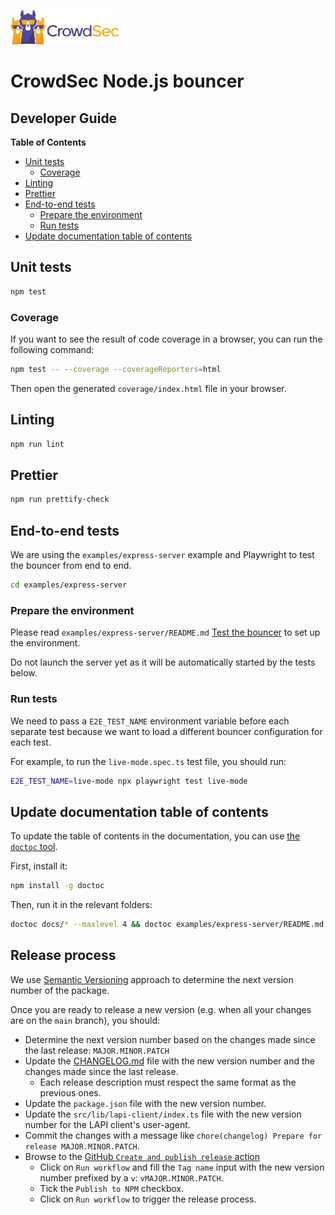 ![CrowdSec Logo](images/logo_crowdsec.png)

# CrowdSec Node.js bouncer

## Developer Guide

**Table of Contents**

<!-- START doctoc generated TOC please keep comment here to allow auto update -->
<!-- DON'T EDIT THIS SECTION, INSTEAD RE-RUN doctoc TO UPDATE -->

- [Unit tests](#unit-tests)
    - [Coverage](#coverage)
- [Linting](#linting)
- [Prettier](#prettier)
- [End-to-end tests](#end-to-end-tests)
    - [Prepare the environment](#prepare-the-environment)
    - [Run tests](#run-tests)
- [Update documentation table of contents](#update-documentation-table-of-contents)

<!-- END doctoc generated TOC please keep comment here to allow auto update -->

## Unit tests

```bash
npm test
```

### Coverage

If you want to see the result of code coverage in a browser, you can run the following command:

```bash
npm test -- --coverage --coverageReporters=html 
```

Then open the generated `coverage/index.html` file in your browser.

## Linting

```bash
npm run lint
```

## Prettier

```bash
npm run prettify-check
```

## End-to-end tests

We are using the `examples/express-server` example and Playwright to test the bouncer from end to end.

```bash
cd examples/express-server
```

### Prepare the environment

Please read
`examples/express-server/README.md` [Test the bouncer](../examples/express-server/README.md#test-the-bouncer) to
set up the environment.

Do not launch the server yet as it will be automatically started by the tests below.

### Run tests

We need to pass a `E2E_TEST_NAME` environment variable before each separate test
because we want to load a different bouncer configuration for each test.

For example, to run the `live-mode.spec.ts` test file, you should run:

```bash
E2E_TEST_NAME=live-mode npx playwright test live-mode
```

## Update documentation table of contents

To update the table of contents in the documentation, you can use [the
`doctoc` tool](https://github.com/thlorenz/doctoc).

First, install it:

```bash
npm install -g doctoc
```

Then, run it in the relevant folders:

```bash
doctoc docs/* --maxlevel 4 && doctoc examples/express-server/README.md --maxlevel 4
```

## Release process

We use [Semantic Versioning](https://semver.org/spec/v2.0.0.html) approach to determine the next version number of the
package.

Once you are ready to release a new version (e.g. when all your changes are on the `main` branch), you should:

- Determine the next version number based on the changes made since the last release: `MAJOR.MINOR.PATCH`
- Update the [CHANGELOG.md](../CHANGELOG.md) file with the new version number and the changes made since the last
  release.
    - Each release description must respect the same format as the previous ones.
- Update the `package.json` file with the new version number.
- Update the `src/lib/lapi-client/index.ts` file with the new version number for the LAPI client's user-agent.
- Commit the changes with a message like `chore(changelog) Prepare for release MAJOR.MINOR.PATCH`.
- Browse to the [GitHub
  `Create and publish release` action](https://github.com/crowdsecurity/nodejs-cs-bouncer/actions/workflows/release.yml)
    - Click on `Run workflow` and fill the `Tag name` input with the new version number prefixed by a `v`:
      `vMAJOR.MINOR.PATCH`.
    - Tick the `Publish to NPM` checkbox.
    - Click on `Run workflow` to trigger the release process.